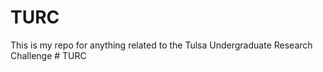 # TURC
This is my repo for anything related to the Tulsa Undergraduate Research Challenge
#   T U R C  
 